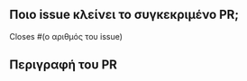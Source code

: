 ## Ποιο issue κλείνει το συγκεκριμένο PR;

Closes #(ο αριθμός του issue)

## Περιγραφή του PR

<!-- Μια απλή περιγραφή των αλλαγών που φέρνει το PR -->
